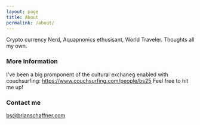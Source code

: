 ```yaml
---
layout: page
title: About
permalink: /about/
---
```


Crypto currency Nerd, Aquapnonics ethusisant, World Traveler. Thoughts all my own. 

### More Information

I've been a big promponent of the cultural exchaneg enabled with couchsurfing: https://www.couchsurfing.com/people/bs25
Feel free to hit me up!

### Contact me

[bs@brianschaffner.com](mailto:bs@brianschaffner.com)
